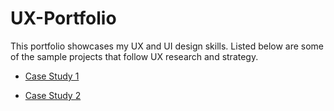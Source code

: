 # UX-Portfolio
This portfolio showcases my UX and UI design skills. Listed below are some of the sample projects that follow UX research and strategy.

- [Case Study 1 ](https://github.com/)


- [Case Study 2 ](https://github.com/)

